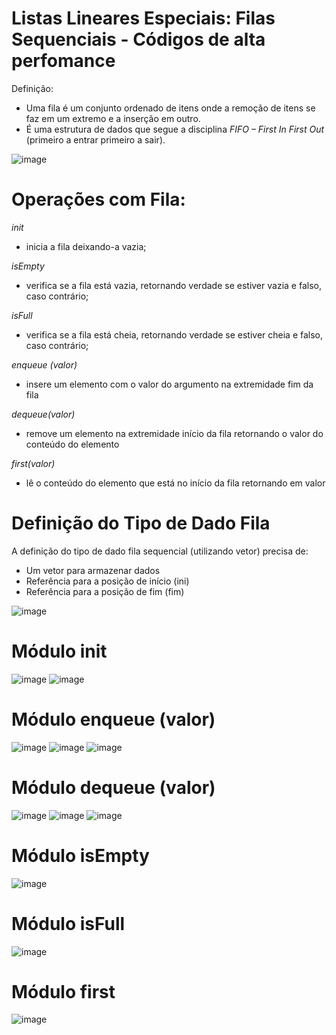 # Listas Lineares Especiais: Filas Sequenciais - Códigos de alta perfomance

Definição:

- Uma fila é um conjunto ordenado de itens onde a remoção de itens se faz em um extremo e a inserção em outro.
- É uma estrutura de dados que segue a disciplina *FIFO – First In First Out* (primeiro a entrar primeiro a sair). 

![image](https://user-images.githubusercontent.com/62342894/161970948-46f3afae-8977-427c-b5da-86e17895e246.png)

# Operações com Fila:

*init*
- inicia a fila deixando-a vazia;

*isEmpty*
- verifica se a fila está vazia, retornando verdade se estiver vazia e falso, caso contrário;

*isFull*
- verifica se a fila está cheia, retornando verdade se estiver cheia e falso, caso contrário;

*enqueue (valor)*
- insere um elemento com o valor do argumento na extremidade fim da fila

*dequeue(valor)*
- remove um elemento na extremidade início da fila retornando o valor do conteúdo do elemento

*first(valor)*
- lê o conteúdo do elemento que está no início da fila retornando em valor

# Definição do Tipo de Dado Fila

A definição do tipo de dado fila sequencial (utilizando vetor) precisa de:

- Um vetor para armazenar dados
- Referência para a posição de início (ini)
- Referência para a posição de fim (fim)

![image](https://user-images.githubusercontent.com/62342894/161971952-893b24d8-d259-466c-a31e-445c76bdad74.png)

# Módulo init

![image](https://user-images.githubusercontent.com/62342894/161972125-bf0a0fee-e2ef-45f3-b144-cf4bfbd9bf1e.png)
![image](https://user-images.githubusercontent.com/62342894/161972152-d287b212-5ff4-42ec-a11b-1c121a309a7b.png)

# Módulo enqueue (valor)

![image](https://user-images.githubusercontent.com/62342894/161972330-7b45e349-3ce2-40f6-b8ee-8a513ec59256.png)
![image](https://user-images.githubusercontent.com/62342894/161972354-7e99404a-dd59-48b4-ac8e-49fe458b12c9.png)
![image](https://user-images.githubusercontent.com/62342894/161972376-4c840932-726d-4a57-a6a1-ba0407143990.png)

# Módulo dequeue (valor)

![image](https://user-images.githubusercontent.com/62342894/161972590-dda45271-695c-4963-b192-0d8c68c4d00f.png)
![image](https://user-images.githubusercontent.com/62342894/161972603-fb6a87b3-b82c-4b5a-8447-89d5631e5eb7.png)
![image](https://user-images.githubusercontent.com/62342894/161972632-b6bfd36b-4ace-4e5a-8640-7bb96b3ba6d6.png)

# Módulo isEmpty

![image](https://user-images.githubusercontent.com/62342894/161972765-cbaaf812-386f-4930-b4b0-caeec9efad16.png)

# Módulo isFull

![image](https://user-images.githubusercontent.com/62342894/161972802-4ace4061-eb23-49dc-a475-076b01896cde.png)

# Módulo first

![image](https://user-images.githubusercontent.com/62342894/161973142-9e05aa87-0ad8-4d60-b252-d70143d25811.png)












